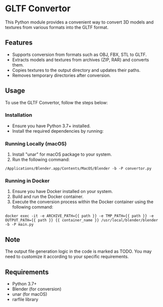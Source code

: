 # GLTF Convertor

This Python module provides a convenient way to convert 3D models and textures from various formats into the GLTF format.

## Features

- Supports conversion from formats such as OBJ, FBX, STL to GLTF.
- Extracts models and textures from archives (ZIP, RAR) and converts them.
- Copies textures to the output directory and updates their paths.
- Removes temporary directories after conversion.

## Usage

To use the GLTF Convertor, follow the steps below:

### Installation

- Ensure you have Python 3.7+ installed.
- Install the required dependencies by running:


### Running Locally (macOS)

1. Install "unar" for macOS package to your system.
2. Run the following command:

```/Applications/Blender.app/Contents/MacOS/Blender -b -P convertor.py```

### Running in Docker

1. Ensure you have Docker installed on your system.
2. Build and run the Docker container.
3. Execute the conversion process within the Docker container using the following command:

```docker exec -it -e ARCHIVE_PATH={{ path }} -e TMP_PATH={{ path }} -e OUTPUT_PATH={{ path }} {{ container_name }} /usr/local/blender/blender -b -P main.py```

## Note

The output file generation logic in the code is marked as TODO. You may need to customize it according to your specific requirements.

## Requirements

- Python 3.7+
- Blender (for conversion)
- unar (for macOS)
- rarfile library


